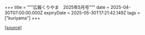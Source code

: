 +++
title = """広報くりやま　2025年5月号"""
date = 2025-04-30T07:00:00.000Z
expiryDate = 2025-05-30T17:21:42.149Z
tags = ["kuriyama"]
+++


[[source]](https://www.town.kuriyama.hokkaido.jp/site/koho/31476.html)
